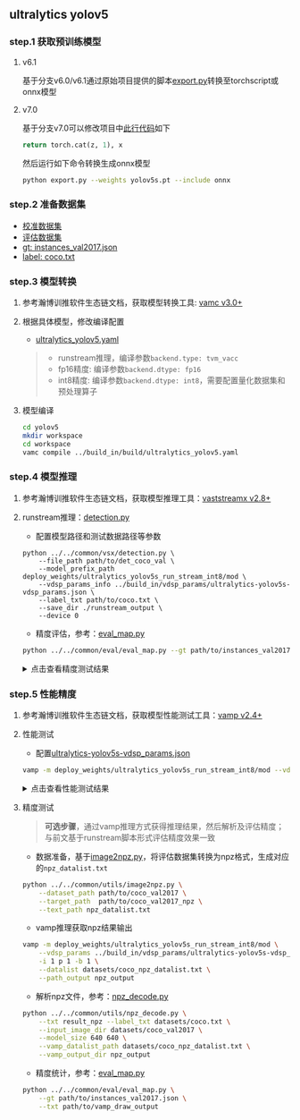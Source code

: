 ## ultralytics yolov5

### step.1 获取预训练模型

1. v6.1

    基于分支v6.0/v6.1通过原始项目提供的脚本[export.py](https://github.com/ultralytics/yolov5/blob/v6.1/export.py)转换至torchscript或onnx模型

2. v7.0

    基于分支v7.0可以修改项目中[此行代码](https://github.com/ultralytics/yolov5/blob/v7.0/models/yolo.py#L79)如下
    ```python
    return torch.cat(z, 1), x
    ```
    然后运行如下命令转换生成onnx模型
    ```bash
    python export.py --weights yolov5s.pt --include onnx 
    ```

### step.2 准备数据集
- [校准数据集](http://images.cocodataset.org/zips/val2017.zip)
- [评估数据集](http://images.cocodataset.org/zips/val2017.zip)
- [gt: instances_val2017.json](http://images.cocodataset.org/annotations/annotations_trainval2017.zip)
- [label: coco.txt](../../common/label/coco.txt)


### step.3 模型转换
1. 参考瀚博训推软件生态链文档，获取模型转换工具: [vamc v3.0+](../../../../docs/vastai_software.md)

2. 根据具体模型，修改编译配置
    - [ultralytics_yolov5.yaml](../build_in/build/ultralytics_yolov5.yaml)
    
    > - runstream推理，编译参数`backend.type: tvm_vacc`
    > - fp16精度: 编译参数`backend.dtype: fp16`
    > - int8精度: 编译参数`backend.dtype: int8`，需要配置量化数据集和预处理算子

3. 模型编译

    ```bash
    cd yolov5
    mkdir workspace
    cd workspace
    vamc compile ../build_in/build/ultralytics_yolov5.yaml
    ```

### step.4 模型推理

1. 参考瀚博训推软件生态链文档，获取模型推理工具：[vaststreamx v2.8+](../../../../docs/vastai_software.md)

2. runstream推理：[detection.py](../../common/vsx/detection.py)
    - 配置模型路径和测试数据路径等参数

    ```
    python ../../common/vsx/detection.py \
        --file_path path/to/det_coco_val \
        --model_prefix_path deploy_weights/ultralytics_yolov5s_run_stream_int8/mod \
        --vdsp_params_info ../build_in/vdsp_params/ultralytics-yolov5s-vdsp_params.json \
        --label_txt path/to/coco.txt \
        --save_dir ./runstream_output \
        --device 0
    ```

    - 精度评估，参考：[eval_map.py](../../common/eval/eval_map.py)
    ```bash
    python ../../common/eval/eval_map.py --gt path/to/instances_val2017.json --txt ./runstream_output
    ```

    <details><summary>点击查看精度测试结果</summary>
    
    ```
    # 模型名：yolov5s-640

    # fp16
    DONE (t=3.79s).
    Average Precision  (AP) @[ IoU=0.50:0.95 | area=   all | maxDets=100 ] = 0.370
    Average Precision  (AP) @[ IoU=0.50      | area=   all | maxDets=100 ] = 0.561
    Average Precision  (AP) @[ IoU=0.75      | area=   all | maxDets=100 ] = 0.399
    Average Precision  (AP) @[ IoU=0.50:0.95 | area= small | maxDets=100 ] = 0.209
    Average Precision  (AP) @[ IoU=0.50:0.95 | area=medium | maxDets=100 ] = 0.421
    Average Precision  (AP) @[ IoU=0.50:0.95 | area= large | maxDets=100 ] = 0.487
    Average Recall     (AR) @[ IoU=0.50:0.95 | area=   all | maxDets=  1 ] = 0.304
    Average Recall     (AR) @[ IoU=0.50:0.95 | area=   all | maxDets= 10 ] = 0.496
    Average Recall     (AR) @[ IoU=0.50:0.95 | area=   all | maxDets=100 ] = 0.532
    Average Recall     (AR) @[ IoU=0.50:0.95 | area= small | maxDets=100 ] = 0.331
    Average Recall     (AR) @[ IoU=0.50:0.95 | area=medium | maxDets=100 ] = 0.591
    Average Recall     (AR) @[ IoU=0.50:0.95 | area= large | maxDets=100 ] = 0.682
    {'bbox_mAP': 0.37, 'bbox_mAP_50': 0.561, 'bbox_mAP_75': 0.399, 'bbox_mAP_s': 0.209, 'bbox_mAP_m': 0.421, 'bbox_mAP_l': 0.487, 'bbox_mAP_copypaste': '0.370 0.561 0.399 0.209 0.421 0.487'}

    # int8
    Average Precision  (AP) @[ IoU=0.50:0.95 | area=   all | maxDets=100 ] = 0.353
    Average Precision  (AP) @[ IoU=0.50      | area=   all | maxDets=100 ] = 0.550
    Average Precision  (AP) @[ IoU=0.75      | area=   all | maxDets=100 ] = 0.383
    Average Precision  (AP) @[ IoU=0.50:0.95 | area= small | maxDets=100 ] = 0.197
    Average Precision  (AP) @[ IoU=0.50:0.95 | area=medium | maxDets=100 ] = 0.398
    Average Precision  (AP) @[ IoU=0.50:0.95 | area= large | maxDets=100 ] = 0.460
    Average Recall     (AR) @[ IoU=0.50:0.95 | area=   all | maxDets=  1 ] = 0.294
    Average Recall     (AR) @[ IoU=0.50:0.95 | area=   all | maxDets= 10 ] = 0.482
    Average Recall     (AR) @[ IoU=0.50:0.95 | area=   all | maxDets=100 ] = 0.520
    Average Recall     (AR) @[ IoU=0.50:0.95 | area= small | maxDets=100 ] = 0.327
    Average Recall     (AR) @[ IoU=0.50:0.95 | area=medium | maxDets=100 ] = 0.576
    Average Recall     (AR) @[ IoU=0.50:0.95 | area= large | maxDets=100 ] = 0.666
    {'bbox_mAP': 0.353, 'bbox_mAP_50': 0.55, 'bbox_mAP_75': 0.383, 'bbox_mAP_s': 0.197, 'bbox_mAP_m': 0.398, 'bbox_mAP_l': 0.46, 'bbox_mAP_copypaste': '0.353 0.550 0.383 0.197 0.398 0.460'}
    ```

    </details>

### step.5 性能精度
1. 参考瀚博训推软件生态链文档，获取模型性能测试工具：[vamp v2.4+](../../../../docs/vastai_software.md)

2. 性能测试
    - 配置[ultralytics-yolov5s-vdsp_params.json](../build_in/vdsp_params/ultralytics-yolov5s-vdsp_params.json)
    ```bash
    vamp -m deploy_weights/ultralytics_yolov5s_run_stream_int8/mod --vdsp_params ../build_in/vdsp_params/ultralytics-yolov5s-vdsp_params.json -i 1 p 1 -b 1 -d 0
    ```

    <details><summary>点击查看性能测试结果</summary>

    ```
    # fp16
    - number of instances in each device: 1
    devices: [0]
    batch size: 1
    samples: 1024
    forwad time (s): 2.6419
    throughput (qps): 387.6
    ai utilize (%): 96
    die memory used (MB): 803.16
    e2e latency (us):
        avg latency: 43399
        min latency: 6529
        max latency: 56477
    model latency (us):
        avg latency: 2475
        min latency: 2475
        max latency: 2475

    # int8
    - number of instances in each device: 1
    devices: [0]
    batch size: 1
    samples: 1024
    forwad time (s): 1.52788
    throughput (qps): 670.208
    ai utilize (%): 96.5714
    die memory used (MB): 787.238
    e2e latency (us):
        avg latency: 25105
        min latency: 3207
        max latency: 36311
    model latency (us):
        avg latency: 1440
        min latency: 1440
        max latency: 1440

    # 硬件信息
    Smi version:3.2.1
    SPI production for Bbox mode information of
    =====================================================================
    Appointed Entry:0 Device_Id:0 Die_Id:0 Die_Index:0x00000000
    ---------------------------------------------------------------------
    #               Field Name                    Value
    0              FileVersion                       V2
    1                 CardType                  VA1-16G
    2                      S/N             FCA129E00172
    3                 BboxMode              Highperf-AI
    =====================================================================
    =====================================================================
    Appointed Entry:0 Device_Id:0 Die_Id:0 Die_Index:0x00000000
    ---------------------------------------------------------------------
    OCLK:       880 MHz    ODSPCLK:    835 MHz    VCLK:       300 MHz    
    ECLK:        20 MHz    DCLK:        20 MHz    VDSPCLK:    900 MHz    
    UCLK:      1067 MHz    V3DCLK:     100 MHz    CCLK:      1000 MHz    
    XSPICLK:     50 MHz    PERCLK:     200 MHz    CEDARCLK:   500 MHz
    ```

    </details>

3. 精度测试
    > **可选步骤**，通过vamp推理方式获得推理结果，然后解析及评估精度；与前文基于runstream脚本形式评估精度效果一致

    - 数据准备，基于[image2npz.py](../../common/utils/image2npz.py)，将评估数据集转换为npz格式，生成对应的`npz_datalist.txt`
    ```bash
    python ../../common/utils/image2npz.py \
        --dataset_path path/to/coco_val2017 \
        --target_path  path/to/coco_val2017_npz \
        --text_path npz_datalist.txt
    ```

    - vamp推理获取npz结果输出
    ```bash
    vamp -m deploy_weights/ultralytics_yolov5s_run_stream_int8/mod \
        --vdsp_params ../build_in/vdsp_params/ultralytics-yolov5s-vdsp_params.json \
        -i 1 p 1 -b 1 \
        --datalist datasets/coco_npz_datalist.txt \
        --path_output npz_output
    ```

    - 解析npz文件，参考：[npz_decode.py](../../common/utils/npz_decode.py)
    ```bash
    python ../../common/utils/npz_decode.py \
        --txt result_npz --label_txt datasets/coco.txt \
        --input_image_dir datasets/coco_val2017 \
        --model_size 640 640 \
        --vamp_datalist_path datasets/coco_npz_datalist.txt \
        --vamp_output_dir npz_output
    ```

    - 精度统计，参考：[eval_map.py](../../common/eval/eval_map.py)
    ```bash
    python ../../common/eval/eval_map.py \
        --gt path/to/instances_val2017.json \
        --txt path/to/vamp_draw_output
    ```
